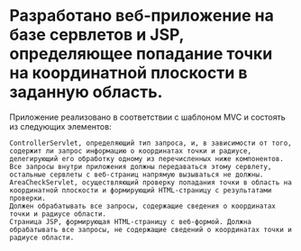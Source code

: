 # Разработано веб-приложение на базе сервлетов и JSP, определяющее попадание точки на координатной плоскости в заданную область.

Приложение реализовано в соответствии с шаблоном MVC и состоять из следующих элементов:

    ControllerServlet, определяющий тип запроса, и, в зависимости от того, содержит ли запрос информацию о координатах точки и радиусе, 
    делегирующий его обработку одному из перечисленных ниже компонентов. Все запросы внутри приложения должны передаваться этому сервлету, 
    остальные сервлеты с веб-страниц напрямую вызываться не должны.
    AreaCheckServlet, осуществляющий проверку попадания точки в область на координатной плоскости и формирующий HTML-страницу с результатами проверки. 
    Должен обрабатывать все запросы, содержащие сведения о координатах точки и радиусе области.
    Страница JSP, формирующая HTML-страницу с веб-формой. Должна обрабатывать все запросы, не содержащие сведений о координатах точки и радиусе области.
